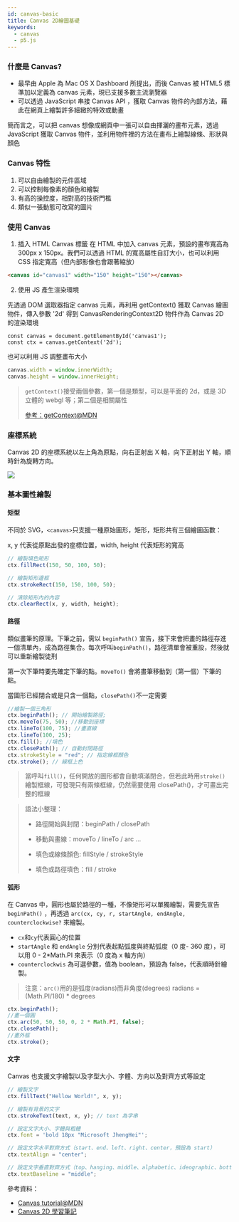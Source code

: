 ```yaml
---
id: canvas-basic
title: Canvas 2D繪圖基礎
keywords:
  - canvas
  - p5.js
---
```


### 什麼是 Canvas?

- 最早由 Apple 為 Mac OS X Dashboard 所提出，而後 Canvas 被 HTML5 標準加以定義為 canvas 元素，現已支援多數主流瀏覽器
- 可以透過 JavaScript 串接 Canvas API ，獲取 Canvas 物件的內部方法，藉此在網頁上繪製許多細緻的特效或動畫

簡而言之，可以把 canvas 想像成網頁中一張可以自由揮灑的畫布元素，透過 JavaScript 獲取 Canvas 物件，並利用物件裡的方法在畫布上繪製線條、形狀與顏色

### Canvas 特性

1. 可以自由繪製的元件區域
2. 可以控制每像素的顏色和繪製
3. 有高的操控度，相對高的技術門檻
4. 類似一張動態可改寫的圖片

### 使用 Canvas

1. 插入 HTML Canvas 標籤
   在 HTML 中加入 canvas 元素，預設的畫布寬高為 300px x 150px。我們可以透過 HTML 的寬高屬性自訂大小，也可以利用 CSS 指定寬高（但內部影像也會跟著縮放）

```html
<canvas id="canvas1" width="150" height="150"></canvas>
```

2. 使用 JS 產生渲染環境

先透過 DOM 選取器指定 canvas 元素，再利用 getContext() 獲取 Canvas 繪圖物件，傳入參數 '2d' 得到 CanvasRenderingContext2D 物件作為 Canvas 2D 的渲染環境

```
const canvas = document.getElementById('canvas1');
const ctx = canvas.getContext('2d');
```

也可以利用 JS 調整畫布大小

```javascript
canvas.width = window.innerWidth;
canvas.height = window.innerHeight;
```

> `getContext()`接受兩個參數，第一個是類型，可以是平面的 2d，或是 3D 立體的 webgl 等；第二個是相關屬性
>
> [參考：getContext@MDN](https://developer.mozilla.org/en-US/docs/Web/API/HTMLCanvasElement/getContext)

### 座標系統

Canvas 2D 的座標系統以左上角為原點，向右正射出 X 軸，向下正射出 Y 軸，順時針為旋轉方向。

![](https://i.imgur.com/ucaRfDl.png)

### 基本圖性繪製

#### 矩型

不同於 SVG，`<canvas>`只支援一種原始圖形，矩形，矩形共有三個繪圖函數：

x, y 代表從原點出發的座標位置，width, height 代表矩形的寬高

```javascript
// 繪製填色矩形
ctx.fillRect(150, 50, 100, 50);

// 繪製矩形邊框
ctx.strokeRect(150, 150, 100, 50);

// 清除矩形內的內容
ctx.clearRect(x, y, width, height);
```

#### 路徑

類似畫筆的原理。下筆之前，需以 `beginPath()` 宣告，接下來會把畫的路徑存進一個清單內，成為路徑集合。每次呼叫`beginPath()`，路徑清單會被重設，然後就可以重新繪製徒刑

第一次下筆時要先確定下筆的點。`moveTo()` 會將畫筆移動到（第一個）下筆的點。

當圖形已經閉合或是只含一個點，`closePath()`不一定需要

```javascript
//繪製一個三角形
ctx.beginPath(); // 開始繪製路徑;
ctx.moveTo(75, 50); //移動到座標
ctx.lineTo(100, 75); //畫直線
ctx.lineTo(100, 25);
ctx.fill(); //填色
ctx.closePath(); // 自動封閉路徑
ctx.strokeStyle = "red"; // 指定線框顏色
ctx.stroke(); // 線框上色
```

> 當呼叫`fill()`，任何開放的圖形都會自動填滿閉合，但若此時用`stroke()`繪製框線，可發現只有兩條框線，仍然需要使用 closePath()，才可畫出完整的框線

> 語法小整理：
>
> - 路徑開始與封閉：beginPath / closePath
>
> - 移動與畫線：moveTo / lineTo / arc ...
>
> - 填色或線條顏色: fillStyle / strokeStyle
>
> - 填色或路徑填色：fill / stroke

#### 弧形

在 Canvas 中，圓形也屬於路徑的一種，不像矩形可以單獨繪製，需要先宣告 `beginPath()` ，再透過 `arc(cx, cy, r, startAngle, endAngle, counterclockwise?` 來繪製。

- `cx`和`cy`代表圓心的位置
- `startAngle` 和 `endAngle` 分別代表起點弧度與終點弧度（0 度- 360 度），可以用 0 - 2\*Math.PI 來表示（0 度為 x 軸方向）
- `counterclockwis` 為可選參數，值為 boolean，預設為 false，代表順時針繪製。

> 注意：`arc()`用的是弧度(radians)而非角度(degrees)
> radians = (Math.PI/180) \* degrees

```javascript
ctx.beginPath();
//畫一個圓
ctx.arc(50, 50, 50, 0, 2 * Math.PI, false);
ctx.closePath();
//畫外框
ctx.stroke();
```

#### 文字

Canvas 也支援文字繪製以及字型大小、字體、方向以及對齊方式等設定

```javascript
// 繪製文字
ctx.fillText("Hellow World!", x, y);

// 繪製有背景的文字
ctx.strokeText(text, x, y); // text 為字串

// 設定文字大小、字體與粗體
ctx.font = 'bold 18px "Microsoft JhengHei"';

// 設定文字水平對齊方式（start、end、left、right、center，預設為 start）
ctx.textAlign = "center";

// 設定文字垂直對齊方式（top、hanging、middle、alphabetic、ideographic、bottom，預設為 alphabetic）
ctx.textBaseline = "middle";
```

參考資料：

- [Canvas tutorial@MDN](https://developer.mozilla.org/en-US/docs/Web/API/Canvas_API/Tutorial)
- [Canvas 2D 學習筆記](http://test.domojyun.net/MEMO/Canvas/)
